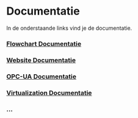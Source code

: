 # Documentatie

In de onderstaande links vind je de documentatie.

### [Flowchart Documentatie](pages/flowchart.md)
### [Website Documentatie](pages/Website.md)
### [OPC-UA Documentatie](pages/OPCUA.md)
### [Virtualization Documentatie](pages/Virtualization.md)
### ...
